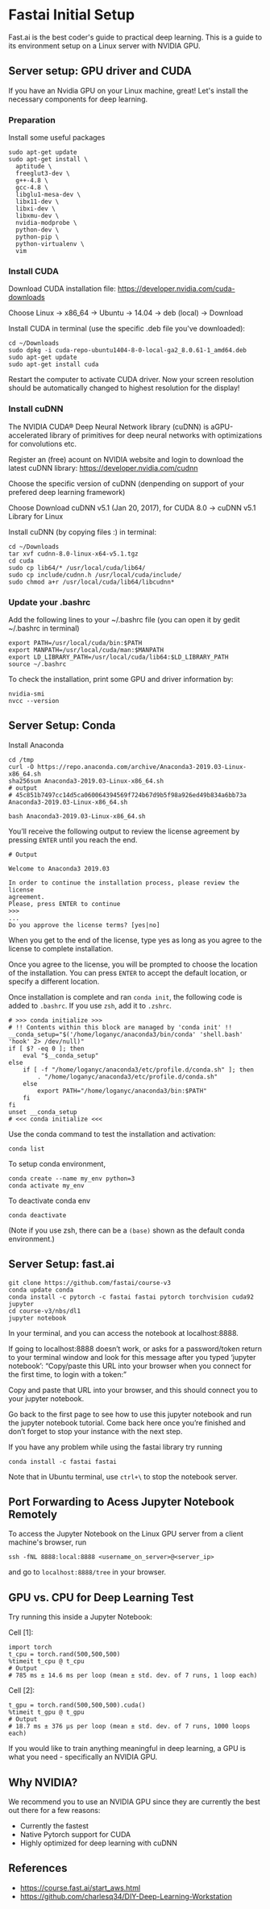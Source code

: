 # Fastai Initial Setup

Fast.ai is the best coder's guide to practical deep learning. This is a guide to its environment setup on a Linux server with NVIDIA GPU.

## Server setup: GPU driver and CUDA

If you have an Nvidia GPU on your Linux machine, great! Let's install the necessary components for deep learning.

### Preparation

Install some useful packages

```
sudo apt-get update
sudo apt-get install \
  aptitude \
  freeglut3-dev \
  g++-4.8 \
  gcc-4.8 \
  libglu1-mesa-dev \
  libx11-dev \
  libxi-dev \
  libxmu-dev \
  nvidia-modprobe \
  python-dev \
  python-pip \
  python-virtualenv \
  vim
```

### Install CUDA

Download CUDA installation file: https://developer.nvidia.com/cuda-downloads

Choose Linux -> x86_64 -> Ubuntu -> 14.04 -> deb (local)  -> Download

Install CUDA in terminal (use the specific .deb file you've downloaded):

```
cd ~/Downloads
sudo dpkg -i cuda-repo-ubuntu1404-8-0-local-ga2_8.0.61-1_amd64.deb
sudo apt-get update
sudo apt-get install cuda
```

Restart the computer to activate CUDA driver. Now your screen resolution should be automatically changed to highest resolution for the display!

### Install cuDNN

The NVIDIA CUDA® Deep Neural Network library (cuDNN) is aGPU-accelerated library of primitives for deep neural networks with optimizations for convolutions etc.

Register an (free) acount on NVIDIA website and login to download the latest cuDNN library: https://developer.nvidia.com/cudnn

Choose the specific version of cuDNN (denpending on support of your prefered deep learning framework)

Choose Download cuDNN v5.1 (Jan 20, 2017), for CUDA 8.0 -> cuDNN v5.1 Library for Linux

Install cuDNN (by copying files :) in terminal:

```
cd ~/Downloads
tar xvf cudnn-8.0-linux-x64-v5.1.tgz
cd cuda
sudo cp lib64/* /usr/local/cuda/lib64/
sudo cp include/cudnn.h /usr/local/cuda/include/
sudo chmod a+r /usr/local/cuda/lib64/libcudnn*
```

### Update your .bashrc

Add the following lines to your ~/.bashrc file (you can open it by gedit ~/.bashrc in terminal)

```
export PATH=/usr/local/cuda/bin:$PATH
export MANPATH=/usr/local/cuda/man:$MANPATH
export LD_LIBRARY_PATH=/usr/local/cuda/lib64:$LD_LIBRARY_PATH
source ~/.bashrc
```

To check the installation, print some GPU and driver information by:

```
nvidia-smi
nvcc --version
```

## Server Setup: Conda

Install Anaconda

```
cd /tmp
curl -O https://repo.anaconda.com/archive/Anaconda3-2019.03-Linux-x86_64.sh
sha256sum Anaconda3-2019.03-Linux-x86_64.sh
# output
# 45c851b7497cc14d5ca060064394569f724b67d9b5f98a926ed49b834a6bb73a  Anaconda3-2019.03-Linux-x86_64.sh

bash Anaconda3-2019.03-Linux-x86_64.sh
```

You’ll receive the following output to review the license agreement by pressing `ENTER` until you reach the end.

```
# Output

Welcome to Anaconda3 2019.03

In order to continue the installation process, please review the license
agreement.
Please, press ENTER to continue
>>>
...
Do you approve the license terms? [yes|no]
```

When you get to the end of the license, type yes as long as you agree to the license to complete installation.

Once you agree to the license, you will be prompted to choose the location of the installation. You can press `ENTER` to accept the default location, or specify a different location.

Once installation is complete and ran `conda init`, the following code is added to `.bashrc`. If you use `zsh`, add it to `.zshrc`.

```
# >>> conda initialize >>>
# !! Contents within this block are managed by 'conda init' !!
__conda_setup="$('/home/loganyc/anaconda3/bin/conda' 'shell.bash' 'hook' 2> /dev/null)"
if [ $? -eq 0 ]; then
    eval "$__conda_setup"
else
    if [ -f "/home/loganyc/anaconda3/etc/profile.d/conda.sh" ]; then
        . "/home/loganyc/anaconda3/etc/profile.d/conda.sh"
    else
        export PATH="/home/loganyc/anaconda3/bin:$PATH"
    fi
fi
unset __conda_setup
# <<< conda initialize <<<
```

Use the conda command to test the installation and activation:

```
conda list
```

To setup conda environment,

```
conda create --name my_env python=3
conda activate my_env
```

To deactivate conda env

```
conda deactivate
```

(Note if you use zsh, there can be a `(base)` shown as the default conda environment.)

## Server Setup: fast.ai

```
git clone https://github.com/fastai/course-v3
conda update conda
conda install -c pytorch -c fastai fastai pytorch torchvision cuda92 jupyter
cd course-v3/nbs/dl1
jupyter notebook
```

In your terminal, and you can access the notebook at localhost:8888.

If going to localhost:8888 doesn’t work, or asks for a password/token return to your terminal window and look for this message after you typed ‘jupyter notebook’: “Copy/paste this URL into your browser when you connect for the first time, to login with a token:”

Copy and paste that URL into your browser, and this should connect you to your jupyter notebook.

Go back to the first page to see how to use this jupyter notebook and run the jupyter notebook tutorial. Come back here once you’re finished and don’t forget to stop your instance with the next step.

If you have any problem while using the fastai library try running

```
conda install -c fastai fastai
```

Note that in Ubuntu terminal, use `ctrl+\` to stop the notebook server.

## Port Forwarding to Acess Jupyter Notebook Remotely

To access the Jupyter Notebook on the Linux GPU server from a client machine's browser, run

```
ssh -fNL 8888:local:8888 <username_on_server>@<server_ip>
```

and go to `localhost:8888/tree` in your browser.

## GPU vs. CPU for Deep Learning Test

Try running this inside a Jupyter Notebook:

Cell [1]:

```
import torch
t_cpu = torch.rand(500,500,500)
%timeit t_cpu @ t_cpu
# Output
# 785 ms ± 14.6 ms per loop (mean ± std. dev. of 7 runs, 1 loop each)
```

Cell [2]:

```
t_gpu = torch.rand(500,500,500).cuda()
%timeit t_gpu @ t_gpu
# Output
# 18.7 ms ± 376 µs per loop (mean ± std. dev. of 7 runs, 1000 loops each)
```

If you would like to train anything meaningful in deep learning, a GPU is what you need - specifically an NVIDIA GPU.

## Why NVIDIA?

We recommend you to use an NVIDIA GPU since they are currently the best out there for a few reasons:

- Currently the fastest
- Native Pytorch support for CUDA
- Highly optimized for deep learning with cuDNN

## References

- https://course.fast.ai/start_aws.html
- https://github.com/charlesq34/DIY-Deep-Learning-Workstation
